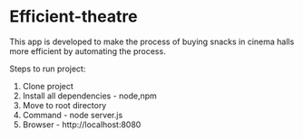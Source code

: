# Efficient-theatre
This app is developed to make the process of buying snacks in cinema halls more efficient by automating the process.

Steps to run project:

1. Clone project
2. Install all dependencies - node,npm
3. Move to root directory
4. Command - node server.js
5. Browser - http://localhost:8080
